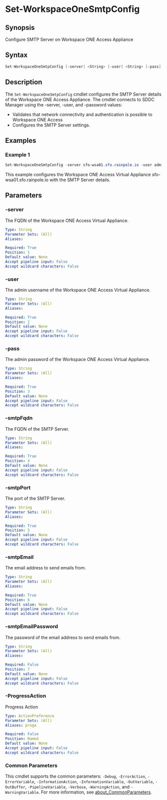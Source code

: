 # Set-WorkspaceOneSmtpConfig

## Synopsis

Configure SMTP Server on Workspace ONE Access Appliance

## Syntax

```powershell
Set-WorkspaceOneSmtpConfig [-server] <String> [-user] <String> [-pass] <String> [-smtpFqdn] <String> [-smtpPort] <String> [-smtpEmail] <String> [[-smtpEmailPassword] <String>] [-ProgressAction <ActionPreference>] [<CommonParameters>]
```

## Description

The `Set-WorkspaceOneSmtpConfig` cmdlet configures the SMTP Server details of the Workspace ONE Access Appliance.
The cmdlet connects to SDDC Manager using the -server, -user, and -password values:

- Validates that network connectivity and authentication is possible to Workspace ONE Access
- Configures the SMTP Server settings.

## Examples

### Example 1

```powershell
Set-WorkspaceOneSmtpConfig -server sfo-wsa01.sfo.rainpole.io -user admin -pass VMw@re1! -smtpFqdn smtp.sfo.rainpole.io -smtpPort 25 -smtpEmail sfo-wsa@rainpole.io
```

This example configures the Workspace ONE Access Virtual Appliance sfo-wsa01.sfo.rainpole.io with the SMTP Server details.

## Parameters

### -server

The FQDN of the Workspace ONE Access Virtual Appliance.

```yaml
Type: String
Parameter Sets: (All)
Aliases:

Required: True
Position: 1
Default value: None
Accept pipeline input: False
Accept wildcard characters: False
```

### -user

The admin username of the Workspace ONE Access Virtual Appliance.

```yaml
Type: String
Parameter Sets: (All)
Aliases:

Required: True
Position: 2
Default value: None
Accept pipeline input: False
Accept wildcard characters: False
```

### -pass

The admin password of the Workspace ONE Access Virtual Appliance.

```yaml
Type: String
Parameter Sets: (All)
Aliases:

Required: True
Position: 3
Default value: None
Accept pipeline input: False
Accept wildcard characters: False
```

### -smtpFqdn

The FQDN of the SMTP Server.

```yaml
Type: String
Parameter Sets: (All)
Aliases:

Required: True
Position: 4
Default value: None
Accept pipeline input: False
Accept wildcard characters: False
```

### -smtpPort

The port of the SMTP Server.

```yaml
Type: String
Parameter Sets: (All)
Aliases:

Required: True
Position: 5
Default value: None
Accept pipeline input: False
Accept wildcard characters: False
```

### -smtpEmail

The email address to send emails from.

```yaml
Type: String
Parameter Sets: (All)
Aliases:

Required: True
Position: 6
Default value: None
Accept pipeline input: False
Accept wildcard characters: False
```

### -smtpEmailPassword

The password of the email address to send emails from.

```yaml
Type: String
Parameter Sets: (All)
Aliases:

Required: False
Position: 7
Default value: None
Accept pipeline input: False
Accept wildcard characters: False
```

### -ProgressAction

Progress Action

```yaml
Type: ActionPreference
Parameter Sets: (All)
Aliases: proga

Required: False
Position: Named
Default value: None
Accept pipeline input: False
Accept wildcard characters: False
```

### Common Parameters

This cmdlet supports the common parameters: `-Debug`, `-ErrorAction`, `-ErrorVariable`, `-InformationAction`, `-InformationVariable`, `-OutVariable`, `-OutBuffer`, `-PipelineVariable`, `-Verbose`, `-WarningAction`, and `-WarningVariable`. For more information, see [about_CommonParameters](http://go.microsoft.com/fwlink/?LinkID=113216).
